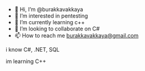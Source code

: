 - 👋 Hi, I’m @burakkavakkaya
- 👀 I’m interested in pentesting
- 🌱 I’m currently learning c++
- 💞️ I’m looking to collaborate on C#
- 📫 How to reach me burakkavakkaya@gmail.com

i know
C#, .NET, SQL

im learning
C++

<!---
burakkavakkaya/burakkavakkaya is a ✨ special ✨ repository because its `README.md` (this file) appears on your GitHub profile.
You can click the Preview link to take a look at your changes.
--->
